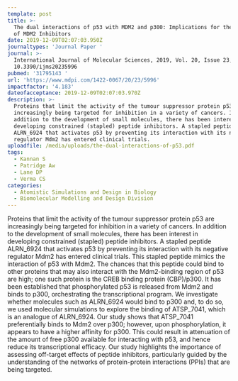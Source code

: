 ```yaml
---
template: post
title: >-
  The dual interactions of p53 with MDM2 and p300: Implications for the design
  of MDM2 Inhibitors
date: 2019-12-09T02:07:03.950Z
journaltypes: 'Journal Paper '
journal: >-
  International Journal of Molecular Sciences, 2019, Vol. 20, Issue 23, doi:
  10.3390/ijms20235996
pubmed: '31795143 '
url: 'https://www.mdpi.com/1422-0067/20/23/5996'
impactfactor: '4.183'
dateofacceptance: 2019-12-09T02:07:03.970Z
description: >-
  Proteins that limit the activity of the tumour suppressor protein p53 are
  increasingly being targeted for inhibition in a variety of cancers. In
  addition to the development of small molecules, there has been interest in
  developing constrained (stapled) peptide inhibitors. A stapled peptide
  ALRN_6924 that activates p53 by preventing its interaction with its negative
  regulator Mdm2 has entered clinical trials.
uploadfile: /media/uploads/the-dual-interactions-of-p53.pdf
tags:
  - Kannan S
  - Patridge Aw
  - Lane DP
  - Verma CS
categories:
  - Atomistic Simulations and Design in Biology
  - Biomolecular Modelling and Design Division
---
```

Proteins that limit the activity of the tumour suppressor protein p53 are increasingly being targeted for inhibition in a variety of cancers. In addition to the development of small molecules, there has been interest in developing constrained (stapled) peptide inhibitors. A stapled peptide ALRN_6924 that activates p53 by preventing its interaction with its negative regulator Mdm2 has entered clinical trials. This stapled peptide mimics the interaction of p53 with Mdm2. The chances that this peptide could bind to other proteins that may also interact with the Mdm2-binding region of p53 are high; one such protein is the CREB binding protein (CBP)/p300. It has been established that phosphorylated p53 is released from Mdm2 and binds to p300, orchestrating the transcriptional program. We investigate whether molecules such as ALRN_6924 would bind to p300 and, to do so, we used molecular simulations to explore the binding of ATSP_7041, which is an analogue of ALRN_6924. Our study shows that ATSP_7041 preferentially binds to Mdm2 over p300; however, upon phosphorylation, it appears to have a higher affinity for p300. This could result in attenuation of the amount of free p300 available for interacting with p53, and hence reduce its transcriptional efficacy. Our study highlights the importance of assessing off-target effects of peptide inhibitors, particularly guided by the understanding of the networks of protein-protein interactions (PPIs) that are being targeted.
